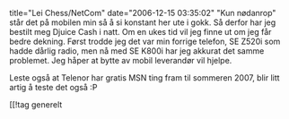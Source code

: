 title="Lei Chess/NetCom"
date="2006-12-15 03:35:02"
"Kun nødanrop" står det på mobilen min så å si konstant her ute i gokk. Så derfor har jeg bestilt meg Djuice Cash i natt. Om en ukes tid vil jeg finne ut om jeg får bedre dekning. Først trodde jeg det var min forrige telefon, SE Z520i som hadde dårlig radio, men nå med SE K800i har jeg akkurat det samme problemet. Jeg håper at bytte av mobil leverandør vil hjelpe.

Leste også at Telenor har gratis MSN ting fram til sommeren 2007, blir litt artig å teste det også :P

[[!tag  generelt
